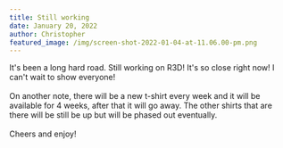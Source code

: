 ```yaml
---
title: Still working
date: January 20, 2022
author: Christopher
featured_image: /img/screen-shot-2022-01-04-at-11.06.00-pm.png
---
```

It's been a long hard road.  Still working on R3D!  It's so close right now!  I can't wait to show everyone!\
\
On another note, there will be a new t-shirt every week and it will be available for 4 weeks, after that it will go away.  The other shirts that are there will be still be up but will be phased out eventually.\
\
Cheers and enjoy!